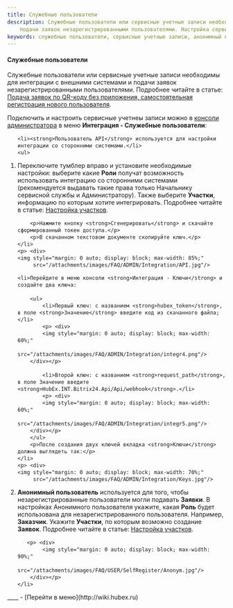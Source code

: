 ```yaml
---
title: Служебные пользователи
description: Служебные пользователи или сервисные учетные записи необходимы для интеграции с внешними системами (Битрикс 24) и
    подачи заявок незарегистрированными пользователями. Настройка сервисный учетных записей происходит в меню консоли администрирования Интеграция - Служебные пользователи.
keywords: служебные пользователи, сервисные учетные записи, анонимный пользователь, пользователь апи, пользователь api, hubex, хабекс, хубекс, хабикс
---
```


#### Служебные пользователи
<html>
<meta charset="utf-8">

</html>

<body>
<p>Служебные пользователи или сервисные учетные записи необходимы для интеграции с внешними системами <!--(Битрикс 24) -->и
    подачи заявок незарегистрированными пользователями. Подробнее читайте в статье: <!--<a
            href="https://wiki.hubex.ru/docs/FAQ/RU/admin/Integration.html">Пошаговая интеграция с Битрикс
        24</a>, --><a href="https://wiki.hubex.ru/docs/FAQ/RU/user/SelfRegister.html">Подача заявок по QR-коду без
        приложения, самостоятельная регистрация нового пользователя</a>. </p>

<p>Подключить и настроить сервисные учетнеы записи можно в <a
        href="https://wiki.hubex.ru/docs/FAQ/RU/admin/HowToEnterTheAdmin.html">консоли
    администратора</a> в меню <strong>Интеграция - Служебные пользователи</strong>:</p>
<ol>

    <li><strong>Пользователь API</strong> используется для настройки интеграции со сторонними системами.</li> 
    <ul>
  <li>  Переключите тумблер
        вправо и установите необходимые настройки: выберите какие <strong>Роли</strong> получат
        возможность использовать интеграцию со сторонними системами (рекомендуется выдавать такие права только Начальнику
        сервисной службы и Администратору). 
        Также выберите <strong>Участки</strong>, информацию по которым хотите интегрировать. Подробнее читайте в статье: <a href="https://wiki.hubex.ru/docs/FAQ/RU/admin/Places.html">Настройка участков</a>.

        <p>Нажмите кнопку <strong>Сгенерировать</strong> и скачайте сформированный токен доступа.</p>
        <p>В скачанном текстовом документе скопируйте ключ.</p>
    </li>
    <p> <div>
    <img style="margin: 0 auto; display: block; max-width: 85%;"
         src="/attachments/images/FAQ/ADMIN/Integration/API.jpg"/>
</div></p>

    <li>Перейдите в меню консоли <strong>Интеграция - Ключи</strong> и создайте два ключа:

        <ul>
            <li>Первый ключ: с названием <strong>hubex_token</strong>, в поле <strong>Значение</strong> введите код из скачанного файла;</li>
            <p> <div>
            <img style="margin: 0 auto; display: block; max-width: 60%;"
                 src="/attachments/images/FAQ/ADMIN/Integration/integr4.png"/>
        </div></p>

            <li>Второй ключ: с названием <strong>request_path</strong>, в поле Значение введите <strong>HubEx.INT.Bitrix24.Api/Api/webhook</strong>.</li>
            <p> <div>
            <img style="margin: 0 auto; display: block; max-width: 60%;"
                 src="/attachments/images/FAQ/ADMIN/Integration/integr5.png"/>
        </div></p>
        </ul>
        <p>После создания двух ключей вкладка <strong>Ключи</strong> должна выглядеть так:</p>
    </li>
    <p> <div>
    <img style="margin: 0 auto; display: block; max-width: 70%;"
         src="/attachments/images/FAQ/ADMIN/Integration/Keys.jpg"/>
</div></p>
    </ul>
    <li><strong>Анонимный пользователь</strong> используется для того, чтобы незарегистрированные пользователи могли подавать <Strong>Заявки</Strong>.
        В настройках Анонимного пользователя укажите,
        какая <Strong>Роль</Strong> будет использована для незарегистрированного пользователя. Например,
        <Strong>Заказчик</Strong>. Укажите <Strong>Участки</Strong>, по которым возможно создание <Strong>Заявок</Strong>. Подробнее читайте в статье: <a href="https://wiki.hubex.ru/docs/FAQ/RU/admin/Places.html">Настройка участков</a>.
      
       <p> <div>
            <img style="margin: 0 auto; display: block; max-width: 90%;"
                 src="/attachments/images/FAQ/USER/SelfRegister/Anonym.jpg"/>
        </div></p>
    </li>
</ol>
</body>
____
- [Перейти в меню](http://wiki.hubex.ru)
